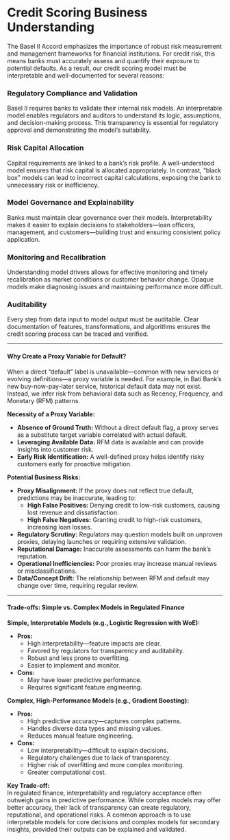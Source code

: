 # Credit Scoring Business Understanding

The Basel II Accord emphasizes the importance of robust risk measurement and management frameworks for financial institutions. For credit risk, this means banks must accurately assess and quantify their exposure to potential defaults. As a result, our credit scoring model must be interpretable and well-documented for several reasons:

### Regulatory Compliance and Validation

Basel II requires banks to validate their internal risk models. An interpretable model enables regulators and auditors to understand its logic, assumptions, and decision-making process. This transparency is essential for regulatory approval and demonstrating the model’s suitability.

### Risk Capital Allocation

Capital requirements are linked to a bank’s risk profile. A well-understood model ensures that risk capital is allocated appropriately. In contrast, “black box” models can lead to incorrect capital calculations, exposing the bank to unnecessary risk or inefficiency.

### Model Governance and Explainability

Banks must maintain clear governance over their models. Interpretability makes it easier to explain decisions to stakeholders—loan officers, management, and customers—building trust and ensuring consistent policy application.

### Monitoring and Recalibration

Understanding model drivers allows for effective monitoring and timely recalibration as market conditions or customer behavior change. Opaque models make diagnosing issues and maintaining performance more difficult.

### Auditability

Every step from data input to model output must be auditable. Clear documentation of features, transformations, and algorithms ensures the credit scoring process can be traced and verified.

---

#### Why Create a Proxy Variable for Default?

When a direct “default” label is unavailable—common with new services or evolving definitions—a proxy variable is needed. For example, in Bati Bank’s new buy-now-pay-later service, historical default data may not exist. Instead, we infer risk from behavioral data such as Recency, Frequency, and Monetary (RFM) patterns.

**Necessity of a Proxy Variable:**

- **Absence of Ground Truth:** Without a direct default flag, a proxy serves as a substitute target variable correlated with actual default.
- **Leveraging Available Data:** RFM data is available and can provide insights into customer risk.
- **Early Risk Identification:** A well-defined proxy helps identify risky customers early for proactive mitigation.

**Potential Business Risks:**

- **Proxy Misalignment:** If the proxy does not reflect true default, predictions may be inaccurate, leading to:
  - **High False Positives:** Denying credit to low-risk customers, causing lost revenue and dissatisfaction.
  - **High False Negatives:** Granting credit to high-risk customers, increasing loan losses.
- **Regulatory Scrutiny:** Regulators may question models built on unproven proxies, delaying launches or requiring extensive validation.
- **Reputational Damage:** Inaccurate assessments can harm the bank’s reputation.
- **Operational Inefficiencies:** Poor proxies may increase manual reviews or misclassifications.
- **Data/Concept Drift:** The relationship between RFM and default may change over time, requiring regular review.

---

#### Trade-offs: Simple vs. Complex Models in Regulated Finance

**Simple, Interpretable Models (e.g., Logistic Regression with WoE):**

- **Pros:**
  - High interpretability—feature impacts are clear.
  - Favored by regulators for transparency and auditability.
  - Robust and less prone to overfitting.
  - Easier to implement and monitor.
- **Cons:**
  - May have lower predictive performance.
  - Requires significant feature engineering.

**Complex, High-Performance Models (e.g., Gradient Boosting):**

- **Pros:**
  - High predictive accuracy—captures complex patterns.
  - Handles diverse data types and missing values.
  - Reduces manual feature engineering.
- **Cons:**
  - Low interpretability—difficult to explain decisions.
  - Regulatory challenges due to lack of transparency.
  - Higher risk of overfitting and more complex monitoring.
  - Greater computational cost.

**Key Trade-off:**  
In regulated finance, interpretability and regulatory acceptance often outweigh gains in predictive performance. While complex models may offer better accuracy, their lack of transparency can create regulatory, reputational, and operational risks. A common approach is to use interpretable models for core decisions and complex models for secondary insights, provided their outputs can be explained and validated.

